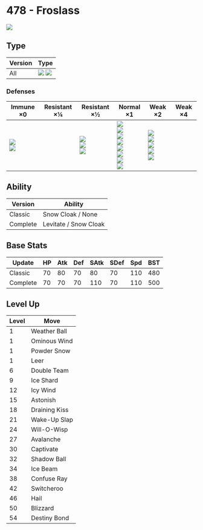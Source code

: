 # 478 - Froslass
![][478]

## Type

Version | Type
---     | ---
All     | ![][ice]  ![][ghost]

### Defenses

Immune ×0                        | Resistant ×¼ | Resistant ×½                            | Normal ×1                                                                                                                | Weak ×2                                                             | Weak ×4
---                              | ---          | ---                                     | ---                                                                                                                      | ---                                                                 | ---
![][normal]<br>![][fighting]<br> | &nbsp;       | ![][poison]<br>![][bug]<br>![][ice]<br> | ![][flying]<br>![][ground]<br>![][water]<br>![][grass]<br>![][electric]<br>![][psychic]<br>![][dragon]<br>![][fairy]<br> | ![][rock]<br>![][ghost]<br>![][steel]<br>![][fire]<br>![][dark]<br> | &nbsp;

## Ability

Version  | Ability
---      | ---
Classic  | Snow Cloak / None
Complete | Levitate / Snow Cloak

## Base Stats

Update   | HP  | Atk | Def | SAtk | SDef | Spd | BST
---      | --- | --- | --- | ---  | ---  | --- | ---
Classic  | 70  | 80  | 70  | 80   | 70   | 110 | 480
Complete | 70  | 70  | 70  | 110  | 70   | 110 | 500

## Level Up

Level | Move
---   | ---
1     | Weather Ball
1     | Ominous Wind
1     | Powder Snow
1     | Leer
6     | Double Team
9     | Ice Shard
12    | Icy Wind
15    | Astonish
18    | Draining Kiss
21    | Wake-Up Slap
24    | Will-O-Wisp
27    | Avalanche
30    | Captivate
32    | Shadow Ball
34    | Ice Beam
38    | Confuse Ray
42    | Switcheroo
46    | Hail
50    | Blizzard
54    | Destiny Bond

[478]: ../img/pokemon/478.png
[normal]: ../img/types/normal.png
[fire]: ../img/types/fire.png
[fighting]: ../img/types/fighting.png
[water]: ../img/types/water.png
[flying]: ../img/types/flying.png
[grass]: ../img/types/grass.png
[poison]: ../img/types/poison.png
[electric]: ../img/types/electric.png
[ground]: ../img/types/ground.png
[psychic]: ../img/types/psychic.png
[rock]: ../img/types/rock.png
[ice]: ../img/types/ice.png
[bug]: ../img/types/bug.png
[dragon]: ../img/types/dragon.png
[ghost]: ../img/types/ghost.png
[dark]: ../img/types/dark.png
[steel]: ../img/types/steel.png
[fairy]: ../img/types/fairy.png
